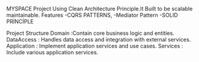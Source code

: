 MYSPACE Project Using Clean Architecture Principle.It Built to be scalable maintainable.
Features
-CQRS PATTERNS,
-Mediator Pattern
-SOLID PRİNCİPLE

Project Structure 
Domain :Contain core business logic and entities.
DataAccess : Handles data access and integration with external services.
Application : Implement application services and use cases.
Services : Include various application services. 

